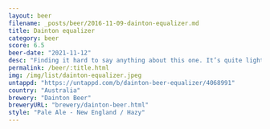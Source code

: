 ```yaml
---
layout: beer
filename: _posts/beer/2016-11-09-dainton-equalizer.md
title: Dainton equalizer
category: beer
score: 6.5
beer-date: "2021-11-12"
desc: "Finding it hard to say anything about this one. It’s quite light so not much comes through. Kind of boring"
permalink: /beer/:title.html
img: /img/list/dainton-equalizer.jpeg
untappd: "https://untappd.com/b/dainton-beer-equalizer/4068991"
country: "Australia"
brewery: "Dainton Beer"
breweryURL: "brewery/dainton-beer.html"
style: "Pale Ale - New England / Hazy"
---
```

